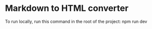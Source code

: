 # Markdown to HTML converter

To run locally, run this command in the root of the project: npm run dev
